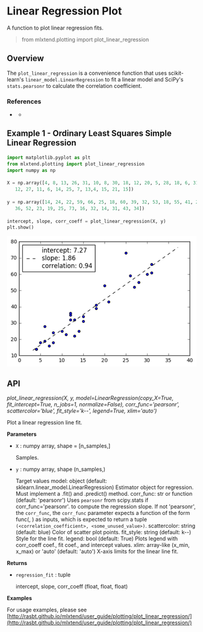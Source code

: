 # Linear Regression Plot

A function to plot linear regression fits. 

> from mlxtend.plotting import plot_linear_regression

## Overview

The `plot_linear_regression` is a convenience function that uses scikit-learn's `linear_model.LinearRegression` to fit a linear model and SciPy's `stats.pearsonr` to calculate the correlation coefficient. 

### References

- -

## Example 1 - Ordinary Least Squares Simple Linear Regression


```python
import matplotlib.pyplot as plt
from mlxtend.plotting import plot_linear_regression
import numpy as np

X = np.array([4, 8, 13, 26, 31, 10, 8, 30, 18, 12, 20, 5, 28, 18, 6, 31, 12,
   12, 27, 11, 6, 14, 25, 7, 13,4, 15, 21, 15])

y = np.array([14, 24, 22, 59, 66, 25, 18, 60, 39, 32, 53, 18, 55, 41, 28, 61, 35,
   36, 52, 23, 19, 25, 73, 16, 32, 14, 31, 43, 34])

intercept, slope, corr_coeff = plot_linear_regression(X, y)
plt.show()
```


![png](plot_linear_regression_files/plot_linear_regression_8_0.png)


## API


*plot_linear_regression(X, y, model=LinearRegression(copy_X=True, fit_intercept=True, n_jobs=1, normalize=False), corr_func='pearsonr', scattercolor='blue', fit_style='k--', legend=True, xlim='auto')*

Plot a linear regression line fit.

**Parameters**

- `X` : numpy array, shape = [n_samples,]

    Samples.

- `y` : numpy array, shape (n_samples,)

    Target values
    model: object (default: sklearn.linear_model.LinearRegression)
    Estimator object for regression. Must implement
    a .fit() and .predict() method.
    corr_func: str or function (default: 'pearsonr')
    Uses `pearsonr` from scipy.stats if corr_func='pearsonr'.
    to compute the regression slope. If not 'pearsonr', the `corr_func`,
    the `corr_func` parameter expects a function of the form
    func(<x-array>, <y-array>) as inputs, which is expected to return
    a tuple `(<correlation_coefficient>, <some_unused_value>)`.
    scattercolor: string (default: blue)
    Color of scatter plot points.
    fit_style: string (default: k--)
    Style for the line fit.
    legend: bool (default: True)
    Plots legend with corr_coeff coef.,
    fit coef., and intercept values.
    xlim: array-like (x_min, x_max) or 'auto' (default: 'auto')
    X-axis limits for the linear line fit.

**Returns**

- `regression_fit` : tuple

    intercept, slope, corr_coeff (float, float, float)

**Examples**

For usage examples, please see
    [http://rasbt.github.io/mlxtend/user_guide/plotting/plot_linear_regression/](http://rasbt.github.io/mlxtend/user_guide/plotting/plot_linear_regression/)


